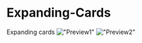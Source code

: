 # Expanding-Cards
Expanding cards
!["Preview1"](https://i.imgur.com/CxqHUgI.jpg)
!["Preview2"](https://i.imgur.com/PdvnACQ.jpg)
